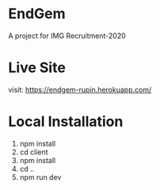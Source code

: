 # EndGem
A project for IMG Recruitment-2020

# Live Site
visit: https://endgem-rupin.herokuapp.com/

# Local Installation
1. npm install
2. cd client
3. npm install
4. cd ..
5. npm run dev